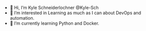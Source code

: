 - 👋 Hi, I’m Kyle Schneiderlochner @Kyle-Sch
- 👀 I’m interested in Learning as much as I can about DevOps and automation.
- 🌱 I’m currently learning Python and Docker.
